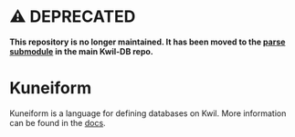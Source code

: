 # :warning: DEPRECATED

**This repository is no longer maintained. It has been moved to the [parse submodule](<https://github.com/kwilteam/kwil-db/tree/main/parse>) in the main Kwil-DB repo.**

# Kuneiform

Kuneiform is a language for defining databases on Kwil. More information can be found in the [docs](https://docs.kwil.com/docs/kuneiform/introduction).
